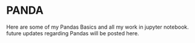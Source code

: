 # PANDA
Here are some of my Pandas Basics and all my work in jupyter notebook.
future updates regarding Pandas will be posted here.

